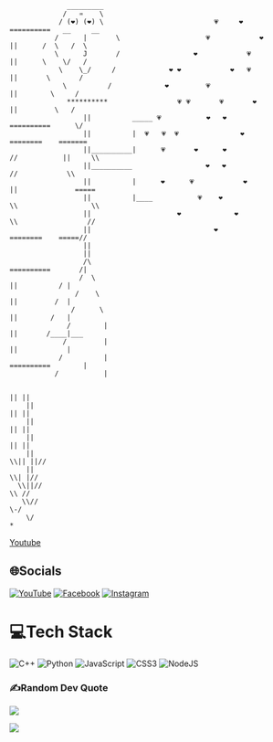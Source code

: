                                       
                  _________
                 /   ♒    \
                / (❤️) (❤️) \                           💗     ❤️                 ==========   __     __
               /      |       \                     💗            ❤️                   ||      /  \   /  \ 
               \      J       /                  ❤️            💗                      ||      \    \/   /
                \    \_/     /             ❤️ ❤️            ❤️   💗                   ||       \       /
                 \          /             ❤️         💗                                ||        \     /
                  **********                 💗 💗       💗       ❤️                  ||         \   / 
                      ||          _____ 💗           ❤️   ❤️                       ==========      \/
                      ||          |  💗   💗  💗               ❤️                    ========    =======                   
                      ||__________|      💗       ❤️      ❤️                        //           ||     \\  
                      ||__________                  ❤️   ❤️                         //            \\       
                      ||          |      ❤️      💗            ❤️                  ||              =====        
                      ||          |____           💗    ❤️                          \\                  \\    
                      ||                     ❤️             ❤️                       \\                 //
                      ||                              ❤️                               ========    =====//
                      ||
                      ||  
                      /\                                                             ==========       /|   
                     /  \                                                                ||          / |
                    /    \                                                               ||         /  |
                   /      \                                                              ||        /   |
                  /        |                                                             ||       /____|___
                 /         |                                                             ||            |
                /          |                                                         ==========        |
               /           |

                                                                                                || ||
        ||                                                                                      || ||  
        ||                                                                                      || ||
        ||                                                                                      || ||
        ||                                                                                    \\|| ||//
        ||                                                                                     \\| |//
      \\||//                                                                                    \\ //
       \\//                                                                                      \-/
        \/                                                                                        *
  [Youtube](https://www.youtube.com/watch?v=xvFZjo5PgG0)
                                            
## 🌐Socials
[![YouTube](https://img.shields.io/badge/YouTube-%23FF0000.svg?logo=YouTube&logoColor=white)](https://youtube.com/c/https://www.youtube.com/watch?v=xvFZjo5PgG0) 
[![Facebook](https://img.shields.io/badge/Facebook-%231877F2.svg?logo=Facebook&logoColor=white)](https://facebook.com/https://www.facebook.com/karry.chuong.1602/) [![Instagram](https://img.shields.io/badge/Instagram-%23E4405F.svg?logo=Instagram&logoColor=white)](https://instagram.com/https://www.instagram.com/karrychuong/) 

# 💻Tech Stack
![C++](https://img.shields.io/badge/c++-%2300599C.svg?style=flat&logo=c%2B%2B&logoColor=white) ![Python](https://img.shields.io/badge/python-3670A0?style=flat&logo=python&logoColor=ffdd54) ![JavaScript](https://img.shields.io/badge/javascript-%23323330.svg?style=flat&logo=javascript&logoColor=%23F7DF1E) ![CSS3](https://img.shields.io/badge/css3-%231572B6.svg?style=flat&logo=css3&logoColor=white) ![NodeJS](https://img.shields.io/badge/node.js-6DA55F?style=flat&logo=node.js&logoColor=white)

### ✍️Random Dev Quote
![](https://quotes-github-readme.vercel.app/api?type=horizontal&theme=radical)

[![](https://visitcount.itsvg.in/api?id=KarryChuong&icon=0&color=0)](https://visitcount.itsvg.in)
